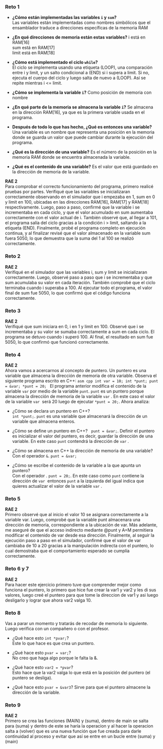 ### Reto 1
- **¿Cómo están implementadas las variables `i` y `sum`?**  
Las variables están implementadas como nombres simbólicos que el ensamblador traduce a direcciones específicas de la memoria RAM

- **¿En qué direcciones de memoria están estas variables?**
i está en RAM[16]  
sum está en RAM[17]  
limit está en RAM[18]  


- **¿Cómo está implementado el ciclo `while`?**  
El ciclo se implementa usando una etiqueta (LOOP), una comparación entre i y limit, y un salto condicional a (END) si i supera a limit. Si no, ejecuta el cuerpo del ciclo y luego salta de nuevo a (LOOP). Así se repite mientras i <= limit.

- **¿Cómo se implementa la variable `i`?**
Como posición de memoria con nombre

- **¿En qué parte de la memoria se almacena la variable `i`?**
Se almacena en la dirección RAM[16], ya que es la primera variable usada en el programa.

- **Después de todo lo que has hecho, ¿Qué es entonces una variable?**
Una variable es un nombre que representa una posición en la memoria donde se guarda un valor que puede cambiar durante la ejecución del programa.

- **¿Qué es la dirección de una variable?**
Es el número de la posición en la memoria RAM donde se encuentra almacenada la variable.

- **¿Qué es el contenido de una variable?**
Es el valor que está guardado en la dirección de memoria de la variable.

**RAE 2**  
Para comprobar el correcto funcionamiento del programa, primero realicé pruebas por partes. Verifiqué que las variables se inicializaran correctamente observando en el simulador que i empezaba en 1, sum en 0 y limit en 100, ubicadas en las direcciones RAM[16], RAM[17] y RAM[18] respectivamente. Luego, paso a paso, confirmé que la variable i se incrementaba en cada ciclo, y que el valor acumulado en sum aumentaba correctamente con el valor actual de i. También observé que, al llegar a 101, el programa salía del ciclo gracias a la condición i > limit, saltando a la etiqueta (END). Finalmente, probé el programa completo en ejecución continua, y al finalizar revisé que el valor almacenado en la variable sum fuera 5050, lo que demuestra que la suma del 1 al 100 se realizó correctamente.

### Reto 2  
**RAE 2**  
Verifiqué en el simulador que las variables i, sum y limit se inicializaran correctamente. Luego, observé paso a paso que i se incrementaba y que sum acumulaba su valor en cada iteración. También comprobé que el ciclo terminaba cuando i superaba a 100. Al ejecutar todo el programa, el valor final de sum fue 5050, lo que confirmó que el código funciona correctamente.

### Reto 3  
**RAE 2**  
Verifiqué que sum iniciara en 0, i en 1 y limit en 100. Observé que i se incrementaba y su valor se sumaba correctamente a sum en cada ciclo. El programa se detuvo cuando i superó 100. Al final, el resultado en sum fue 5050, lo que confirmó que funcionó correctamente.

### Reto 4  
**RAE 2**  
Ahora vamos a acercarnos al concepto de puntero. Un puntero es una variable que almacena la dirección de memoria de otra variable. Observa el siguiente programa escrito en C++:
    ```asm
    cpp
    int var = 10;
    int *punt;
    punt = &var;
    *punt = 20;
    ```
El programa anterior modifica el contenido de la variable `var` por medio de la variable `punt`. `punt` es un puntero porque almacena la dirección de memoria de la variable `var` . En este caso el valor de la variable `var`  será 20 luego de ejecutar `*punt = 20;`. Ahora analiza:
    
- ¿Cómo se declara un puntero en C++?   
    `int *punt;`. `punt` es una variable que almacenará la dirección de un variable que almacena enteros.

- ¿Cómo se define un puntero en C++?   
`punt = &var;`. Definir el puntero es inicializar el valor del puntero, es decir, guardar la dirección de una variable. En este caso `punt` contendrá la dirección de `var` .

- ¿Cómo se almacena en C++ la dirección de memoria de una variable?   
Con el operador `&`. `punt = &var;` 

- ¿Cómo se escribe el contenido de la variable a la que apunta un puntero?  
Con el operador . `punt = 20;`. En este caso como `punt` contiene la dirección de `var`  entonces `punt` a la izquierda del igual indica que quieres actualizar el valor de la variable `var` .

### Reto 5  
**RAE 2**  
Primero observé que al inicio el valor 10 se asignara correctamente a la variable var. Luego, comprobé que la variable punt almacenara una dirección de memoria, correspondiente a la ubicación de var. Más adelante, me aseguré de que el acceso indirecto mediante @punt y A=M permitiera modificar el contenido de var desde esa dirección. Finalmente, al seguir la ejecución paso a paso en el simulador, confirmé que el valor de var cambiaba de 10 a 20 gracias a la manipulación indirecta con el puntero, lo cual demostraba que el comportamiento esperado se cumplía correctamente.

### Reto 6 y 7  
**RAE 2**  
Para hacer este ejercicio primero tuve que comprender mejor como funciona el puntero, lo primero que hice fue crear la var1 y var2 y les di sus valores, luego creé el puntero para que tome la direccion de var1 y asi luego desligarlo y lograr que ahora var2 valga 10.

### Reto 8  
Vas a parar un momento y tratarás de recodar de memoria lo siguiente. Luego verifica con un compañero o con el profesor.

- ¿Qué hace esto `int *pvar;`?  
Este lo que hace es que crea un puntero.

- ¿Qué hace esto `pvar = var;`?  
No creo que haga algo porque le falta la &.

- ¿Qué hace esto `var2 = *pvar`?  
Esto hace que la var2 valga lo que está en la posición del puntero (el puntero se desliga).

- ¿Qué hace esto `pvar = &var3`?
Sirve para que el puntero almacene la dirección de la variable.

### Reto 9   
**RAE 2**  
Primero se crea las funciones (MAIN) y (suma), dentro de main se salta para (suma) y dentro de este se haría la operacion y al hacer la operacion salta a (volver) que es una nueva función que fue creada para darle continuidad al proceso y evitar que así se entre en un bucle entre (suma) y (main)